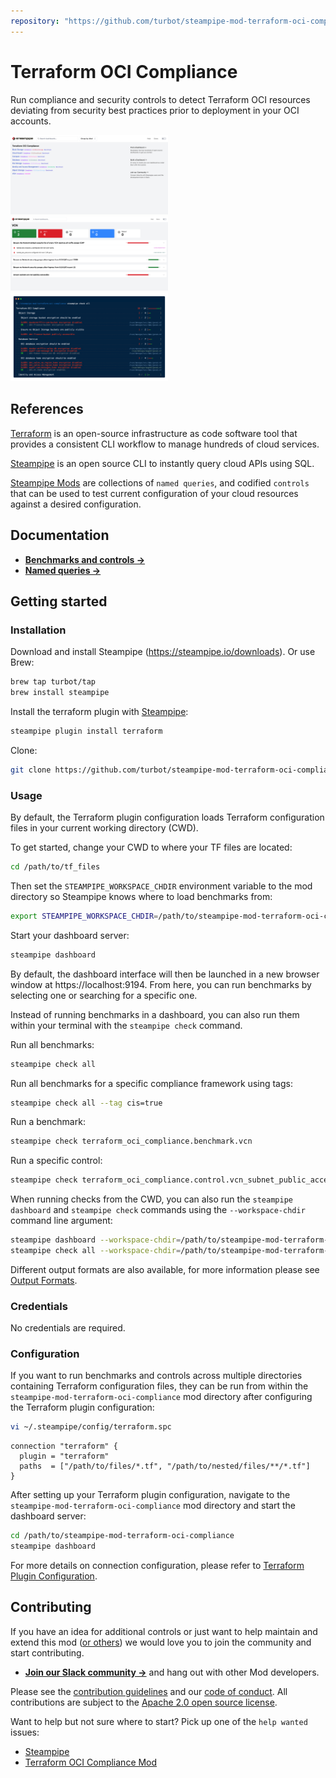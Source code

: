 ```yaml
---
repository: "https://github.com/turbot/steampipe-mod-terraform-oci-compliance"
---
```


# Terraform OCI Compliance

Run compliance and security controls to detect Terraform OCI resources deviating from security best practices prior to deployment in your OCI accounts.

<img src="https://raw.githubusercontent.com/turbot/steampipe-mod-terraform-oci-compliance/main/docs/terraform_oci_compliance_dashboard.png" width="50%" type="thumbnail"/>
<img src="https://raw.githubusercontent.com/turbot/steampipe-mod-terraform-oci-compliance/main/docs/terraform_oci_compliance_vcn_dashboard.png" width="50%" type="thumbnail"/>
<img src="https://raw.githubusercontent.com/turbot/steampipe-mod-terraform-oci-compliance/main/docs/terraform_oci_compliance_console_output.png" width="50%" type="thumbnail"/>

## References

[Terraform](https://terraform.io/) is an open-source infrastructure as code software tool that provides a consistent CLI workflow to manage hundreds of cloud services.

[Steampipe](https://steampipe.io) is an open source CLI to instantly query cloud APIs using SQL.

[Steampipe Mods](https://steampipe.io/docs/reference/mod-resources#mod) are collections of `named queries`, and codified `controls` that can be used to test current configuration of your cloud resources against a desired configuration.

## Documentation

- **[Benchmarks and controls →](https://hub.steampipe.io/mods/turbot/terraform_oci_compliance/controls)**
- **[Named queries →](https://hub.steampipe.io/mods/turbot/terraform_oci_compliance/queries)**

## Getting started

### Installation

Download and install Steampipe (https://steampipe.io/downloads). Or use Brew:

```sh
brew tap turbot/tap
brew install steampipe
```

Install the terraform plugin with [Steampipe](https://steampipe.io):

```sh
steampipe plugin install terraform
```

Clone:

```sh
git clone https://github.com/turbot/steampipe-mod-terraform-oci-compliance.git
```

### Usage

By default, the Terraform plugin configuration loads Terraform configuration
files in your current working directory (CWD).

To get started, change your CWD to where your TF files are located:

```sh
cd /path/to/tf_files
```

Then set the `STEAMPIPE_WORKSPACE_CHDIR` environment variable to the mod directory so Steampipe knows where to load benchmarks from:

```sh
export STEAMPIPE_WORKSPACE_CHDIR=/path/to/steampipe-mod-terraform-oci-compliance
```

Start your dashboard server:

```sh
steampipe dashboard
```

By default, the dashboard interface will then be launched in a new browser
window at https://localhost:9194. From here, you can run benchmarks by
selecting one or searching for a specific one.

Instead of running benchmarks in a dashboard, you can also run them within your
terminal with the `steampipe check` command.

Run all benchmarks:

```sh
steampipe check all
```

Run all benchmarks for a specific compliance framework using tags:

```sh
steampipe check all --tag cis=true
```

Run a benchmark:

```sh
steampipe check terraform_oci_compliance.benchmark.vcn
```

Run a specific control:

```sh
steampipe check terraform_oci_compliance.control.vcn_subnet_public_access_blocked
```

When running checks from the CWD, you can also run the `steampipe dashboard` and `steampipe check` commands using the `--workspace-chdir` command line argument:

```sh
steampipe dashboard --workspace-chdir=/path/to/steampipe-mod-terraform-oci-compliance
steampipe check all --workspace-chdir=/path/to/steampipe-mod-terraform-oci-compliance
```

Different output formats are also available, for more information please see
[Output Formats](https://steampipe.io/docs/reference/cli/check#output-formats).

### Credentials

No credentials are required.

### Configuration

If you want to run benchmarks and controls across multiple directories
containing Terraform configuration files, they can be run from within the
`steampipe-mod-terraform-oci-compliance` mod directory after configuring the
Terraform plugin configuration:

```sh
vi ~/.steampipe/config/terraform.spc
```

```hcl
connection "terraform" {
  plugin = "terraform"
  paths  = ["/path/to/files/*.tf", "/path/to/nested/files/**/*.tf"]
}
```

After setting up your Terraform plugin configuration, navigate to the `steampipe-mod-terraform-oci-compliance` mod directory and start the dashboard server:

```sh
cd /path/to/steampipe-mod-terraform-oci-compliance
steampipe dashboard
```

For more details on connection configuration, please refer to [Terraform Plugin Configuration](https://hub.steampipe.io/plugins/turbot/terraform#configuration).

## Contributing

If you have an idea for additional controls or just want to help maintain and extend this mod ([or others](https://github.com/topics/steampipe-mod)) we would love you to join the community and start contributing.

- **[Join our Slack community →](https://steampipe.io/community/join)** and hang out with other Mod developers.

Please see the [contribution guidelines](https://github.com/turbot/steampipe/blob/main/CONTRIBUTING.md) and our [code of conduct](https://github.com/turbot/steampipe/blob/main/CODE_OF_CONDUCT.md). All contributions are subject to the [Apache 2.0 open source license](https://github.com/turbot/steampipe-mod-terraform-oci-compliance/blob/main/LICENSE).

Want to help but not sure where to start? Pick up one of the `help wanted` issues:

- [Steampipe](https://github.com/turbot/steampipe/labels/help%20wanted)
- [Terraform OCI Compliance Mod](https://github.com/turbot/steampipe-mod-terraform-oci-compliance/labels/help%20wanted)
